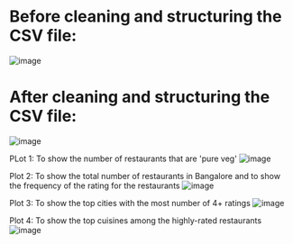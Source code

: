 # Before cleaning and structuring the CSV file:
![image](https://github.com/notmanishh/Swiggy_Restaurant-Data-Analysis/assets/106374799/815db297-8ae7-42a8-afe3-fdde526508b2)

# After cleaning and structuring the CSV file:
![image](https://github.com/notmanishh/Swiggy_Restaurant-Data-Analysis/assets/106374799/f115280b-5e88-4c87-a01d-3cd9b44a3a1b)

PLot 1: To show the number of restaurants that are 'pure veg'
![image](https://github.com/notmanishh/Swiggy_Restaurant-Data-Analysis/assets/106374799/633cfcb6-50a0-439b-a28c-9084964f6b01)

Plot 2: To show the total number of restaurants in Bangalore and to show the frequency of the rating for  the restaurants
![image](https://github.com/notmanishh/Swiggy_Restaurant-Data-Analysis/assets/106374799/5bcb06ae-445d-496d-a701-601c95d2e8f8)

Plot 3: To show the top cities with the most number of 4+ ratings
![image](https://github.com/notmanishh/Swiggy_Restaurant-Data-Analysis/assets/106374799/477345c7-8fc2-402b-8597-710e9079bc6c)

Plot 4: To show the top cuisines among the highly-rated restaurants
![image](https://github.com/notmanishh/Swiggy_Restaurant-Data-Analysis/assets/106374799/f10755b2-b9be-4842-8ce8-0d02c135fa1a)
